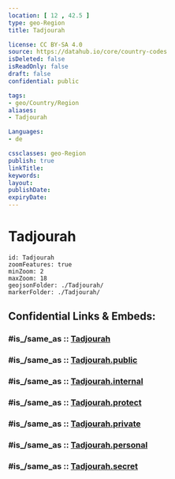 ```yaml
---
location: [ 12 , 42.5 ] 
type: geo-Region
title: Tadjourah

license: CC BY-SA 4.0
source: https://datahub.io/core/country-codes
isDeleted: false
isReadOnly: false
draft: false
confidential: public

tags:
- geo/Country/Region
aliases:
- Tadjourah

Languages:
- de

cssclasses: geo-Region
publish: true
linkTitle: 
keywords: 
layout: 
publishDate: 
expiryDate: 
---
```


# Tadjourah

```leaflet
id: Tadjourah
zoomFeatures: true 
minZoom: 2 
maxZoom: 18
geojsonFolder: ./Tadjourah/
markerFolder: ./Tadjourah/
```


## Confidential Links & Embeds: 

### #is_/same_as :: [Tadjourah](/_Standards/Earth/Continent/Africa/Africa~East/Djibouti/Districts~Djibouti/Tadjourah.md) 

### #is_/same_as :: [Tadjourah.public](/_public/Earth/Continent/Africa/Africa~East/Djibouti/Districts~Djibouti/Tadjourah.public.md) 

### #is_/same_as :: [Tadjourah.internal](/_internal/Earth/Continent/Africa/Africa~East/Djibouti/Districts~Djibouti/Tadjourah.internal.md) 

### #is_/same_as :: [Tadjourah.protect](/_protect/Earth/Continent/Africa/Africa~East/Djibouti/Districts~Djibouti/Tadjourah.protect.md) 

### #is_/same_as :: [Tadjourah.private](/_private/Earth/Continent/Africa/Africa~East/Djibouti/Districts~Djibouti/Tadjourah.private.md) 

### #is_/same_as :: [Tadjourah.personal](/_personal/Earth/Continent/Africa/Africa~East/Djibouti/Districts~Djibouti/Tadjourah.personal.md) 

### #is_/same_as :: [Tadjourah.secret](/_secret/Earth/Continent/Africa/Africa~East/Djibouti/Districts~Djibouti/Tadjourah.secret.md)

